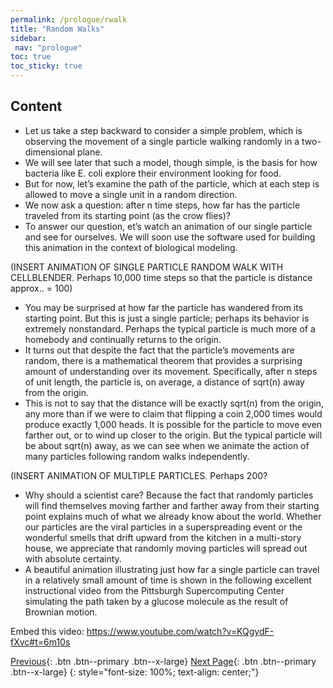 ```yaml
---
permalink: /prologue/rwalk
title: "Random Walks"
sidebar: 
 nav: "prologue"
toc: true
toc_sticky: true
---
```


## Content

* Let us take a step backward to consider a simple problem, which is observing the movement of a single particle walking randomly in a two-dimensional plane.
* We will see later that such a model, though simple, is the basis for how bacteria like E. coli explore their environment looking for food.
* But for now, let’s examine the path of the particle, which at each step is allowed to move a single unit in a random direction.
* We now ask a question: after n time steps, how far has the particle traveled from its starting point (as the crow flies)?
* To answer our question, et’s watch an animation of our single particle and see for ourselves. We will soon use the software used for building this animation in the context of biological modeling.

(INSERT ANIMATION OF SINGLE PARTICLE RANDOM WALK WITH CELLBLENDER. Perhaps 10,000 time steps so that the particle is distance approx.. = 100)

* You may be surprised at how far the particle has wandered from its starting point. But this is just a single particle; perhaps its behavior is extremely nonstandard.  Perhaps the typical particle is much more of a homebody and continually returns to the origin.
* It turns out that despite the fact that the particle’s movements are random, there is a mathematical theorem that provides a surprising amount of understanding over its movement.  Specifically, after n steps of unit length, the particle is, on average, a distance of sqrt(n) away from the origin.
* This is not to say that the distance will be exactly sqrt(n) from the origin, any more than if we were to claim that flipping a coin 2,000 times would produce exactly 1,000 heads.  It is possible for the particle to move even farther out, or to wind up closer to the origin. But the typical particle will be about sqrt(n) away, as we can see when we animate the action of many particles following random walks independently.

(INSERT ANIMATION OF MULTIPLE PARTICLES.  Perhaps 200? 

* Why should a scientist care? Because the fact that randomly particles will find themselves moving farther and farther away from their starting point explains much of what we already know about the world. Whether our particles are the viral particles in a superspreading event or the wonderful smells that drift upward from the kitchen in a multi-story house, we appreciate that randomly moving particles will spread out with absolute certainty.
* A beautiful animation illustrating just how far a single particle can travel in a relatively small amount of time is shown in the following excellent instructional video from the Pittsburgh Supercomputing Center simulating the path taken by a glucose molecule as the result of Brownian motion.

Embed this video: https://www.youtube.com/watch?v=KQgydF-fXvc#t=6m10s


[Previous](home){: .btn .btn--primary .btn--x-large} [Next Page](animals){: .btn .btn--primary .btn--x-large}
{: style="font-size: 100%; text-align: center;"}
